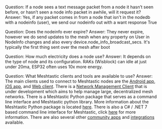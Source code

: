 Question: If a node sees a text message packet from a node it hasn’t seen before, or hasn’t seen a node info packet in awhile, will it request it?
Answer: Yes, if any packet comes in from a node that isn't in the nodedb with a nodeinfo (user), we send our nodeinfo out with a want response True

Question: Does the nodeinfo ever expire?
Answer: They never expire, however we do send updates to the mesh when any property on User in NodeInfo changes and also every device.node_info_broadcast_secs. It's typically the first thing sent over the mesh after boot

Question: How much electricity does a node use?
Answer: It depends on the type of node and its configuration. RAKs (Wisblock) can idle at just under 20ma, ESP32 often uses 10x more energy.

Question: What Meshtastic clients and tools are available to use?
Answer: The main clients used to connect to Meshtastic nodes are the [Android app](https://meshtastic.org/docs/category/android-app), 
[iOS app](https://meshtastic.org/docs/category/apple-apps), and [Web client](https://meshtastic.org/docs/software/web-client). There is a [Network Management Client](https://github.com/meshtastic/network-management-client) that is under development which aims to help manage large, decentralized mesh networks. There is a Meshtastic Python package that serves as a command line interface and Meshtastic python library. More information about the Meshtastic Python package is located [here](https://meshtastic.org/docs/software/python/cli). There is also a C# / .NET 7 based command line interface for Meshtastic, click [here](https://github.com/meshtastic/c-sharp) for more information.  There are also several other [community apps](https://meshtastic.org/docs/software/community) and [integrations](https://meshtastic.org/docs/software/integrations) available.
